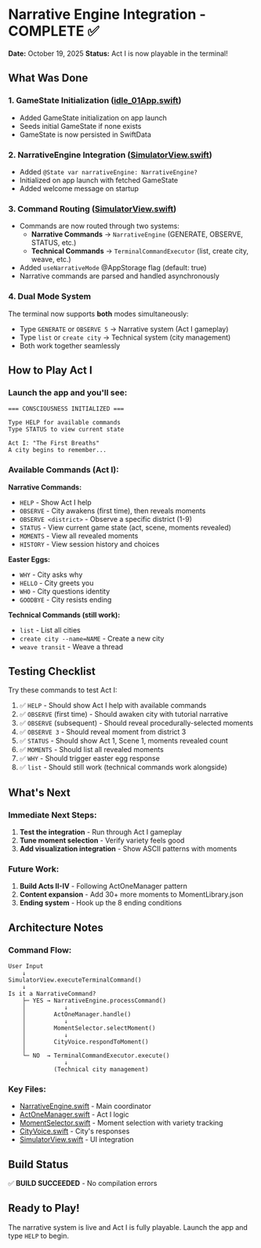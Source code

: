 # Narrative Engine Integration - COMPLETE ✅

**Date:** October 19, 2025
**Status:** Act I is now playable in the terminal!

## What Was Done

### 1. GameState Initialization ([idle_01App.swift](idle_01/ui/idle_01App.swift:32-44))
- Added GameState initialization on app launch
- Seeds initial GameState if none exists
- GameState is now persisted in SwiftData

### 2. NarrativeEngine Integration ([SimulatorView.swift](idle_01/ui/SimulatorView.swift:175-196))
- Added `@State var narrativeEngine: NarrativeEngine?`
- Initialized on app launch with fetched GameState
- Added welcome message on startup

### 3. Command Routing ([SimulatorView.swift](idle_01/ui/SimulatorView.swift:200-288))
- Commands are now routed through two systems:
  - **Narrative Commands** → `NarrativeEngine` (GENERATE, OBSERVE, STATUS, etc.)
  - **Technical Commands** → `TerminalCommandExecutor` (list, create city, weave, etc.)
- Added `useNarrativeMode` @AppStorage flag (default: true)
- Narrative commands are parsed and handled asynchronously

### 4. Dual Mode System
The terminal now supports **both** modes simultaneously:
- Type `GENERATE` or `OBSERVE 5` → Narrative system (Act I gameplay)
- Type `list` or `create city` → Technical system (city management)
- Both work together seamlessly

## How to Play Act I

### Launch the app and you'll see:
```
=== CONSCIOUSNESS INITIALIZED ===

Type HELP for available commands
Type STATUS to view current state

Act I: "The First Breaths"
A city begins to remember...
```

### Available Commands (Act I):

**Narrative Commands:**
- `HELP` - Show Act I help
- `OBSERVE` - City awakens (first time), then reveals moments
- `OBSERVE <district>` - Observe a specific district (1-9)
- `STATUS` - View current game state (act, scene, moments revealed)
- `MOMENTS` - View all revealed moments
- `HISTORY` - View session history and choices

**Easter Eggs:**
- `WHY` - City asks why
- `HELLO` - City greets you
- `WHO` - City questions identity
- `GOODBYE` - City resists ending

**Technical Commands (still work):**
- `list` - List all cities
- `create city --name=NAME` - Create a new city
- `weave transit` - Weave a thread

## Testing Checklist

Try these commands to test Act I:

1. ✅ `HELP` - Should show Act I help with available commands
2. ✅ `OBSERVE` (first time) - Should awaken city with tutorial narrative
3. ✅ `OBSERVE` (subsequent) - Should reveal procedurally-selected moments
4. ✅ `OBSERVE 3` - Should reveal moment from district 3
5. ✅ `STATUS` - Should show Act 1, Scene 1, moments revealed count
6. ✅ `MOMENTS` - Should list all revealed moments
7. ✅ `WHY` - Should trigger easter egg response
8. ✅ `list` - Should still work (technical commands work alongside)

## What's Next

### Immediate Next Steps:
1. **Test the integration** - Run through Act I gameplay
2. **Tune moment selection** - Verify variety feels good
3. **Add visualization integration** - Show ASCII patterns with moments

### Future Work:
1. **Build Acts II-IV** - Following ActOneManager pattern
2. **Content expansion** - Add 30+ more moments to MomentLibrary.json
3. **Ending system** - Hook up the 8 ending conditions

## Architecture Notes

### Command Flow:
```
User Input
    ↓
SimulatorView.executeTerminalCommand()
    ↓
Is it a NarrativeCommand?
    ├─ YES → NarrativeEngine.processCommand()
    │           ↓
    │        ActOneManager.handle()
    │           ↓
    │        MomentSelector.selectMoment()
    │           ↓
    │        CityVoice.respondToMoment()
    │
    └─ NO  → TerminalCommandExecutor.execute()
                ↓
             (Technical city management)
```

### Key Files:
- [NarrativeEngine.swift](idle_01/progression/systems/NarrativeEngine.swift) - Main coordinator
- [ActOneManager.swift](idle_01/progression/systems/ActOneManager.swift) - Act I logic
- [MomentSelector.swift](idle_01/progression/systems/MomentSelector.swift) - Moment selection with variety tracking
- [CityVoice.swift](idle_01/progression/systems/CityVoice.swift) - City's responses
- [SimulatorView.swift](idle_01/ui/SimulatorView.swift) - UI integration

## Build Status
✅ **BUILD SUCCEEDED** - No compilation errors

## Ready to Play!
The narrative system is live and Act I is fully playable. Launch the app and type `HELP` to begin.
